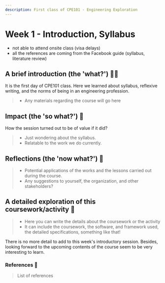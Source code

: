 ```yaml
---
description: First class of CPE101 - Engineering Exploration
---
```


# Week 1 - Introduction, Syllabus

* not able to attend onsite class (visa delays)
* all the references are coming from the Facebook guide (syllabus, literature review)

## A brief introduction (the 'what?') 🤷‍♂️

It is the first day of CPE101 class. Here we learned about syllabus, reflexive writing, and the norms of being in an engineering profession.

> * Any materials regarding the course will go here

## Impact (the 'so what?') 🚀

How the session turned out to be of value if it did?

> * Just wondering about the syllabus.
> * Relatable to the work we do currently.

## Reflections (the 'now what?') 🤔

> * Potential applications of the works and the lessons carried out during the course.
> * Any suggestions to yourself, the organization, and other stakeholders?

## A detailed exploration of this coursework/activity 📄

> * Here you can write the details about the coursework or the activity
> * It can include the coursework, the software, and framework used, the detailed specifications, something like that!

There is no more detail to add to this week's introductory session. Besides, looking forward to the upcoming contents of the course seem to be very interesting to learn.

### References 🔖

> List of references
